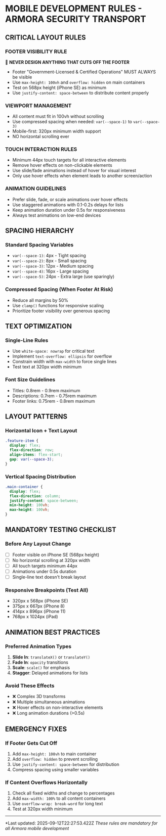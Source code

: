 # MOBILE DEVELOPMENT RULES - ARMORA SECURITY TRANSPORT

## CRITICAL LAYOUT RULES

### FOOTER VISIBILITY RULE
🚨 **NEVER DESIGN ANYTHING THAT CUTS OFF THE FOOTER**
- Footer "Government-Licensed & Certified Operations" MUST ALWAYS be visible
- Use `max-height: 100vh` and `overflow: hidden` on main containers
- Test on 568px height (iPhone SE) as minimum
- Use `justify-content: space-between` to distribute content properly

### VIEWPORT MANAGEMENT
- All content must fit in 100vh without scrolling
- Use compressed spacing when needed: `var(--space-1)` to `var(--space-3)`
- Mobile-first: 320px minimum width support
- NO horizontal scrolling ever

### TOUCH INTERACTION RULES
- Minimum 44px touch targets for all interactive elements
- Remove hover effects on non-clickable elements
- Use slide/fade animations instead of hover for visual interest
- Only use hover effects when element leads to another screen/action

### ANIMATION GUIDELINES
- Prefer slide, fade, or scale animations over hover effects
- Use staggered animations with 0.1-0.2s delays for lists
- Keep animation duration under 0.5s for responsiveness
- Always test animations on low-end devices

## SPACING HIERARCHY

### Standard Spacing Variables
- `var(--space-1)`: 4px - Tight spacing
- `var(--space-2)`: 8px - Small spacing
- `var(--space-3)`: 12px - Medium spacing
- `var(--space-4)`: 16px - Large spacing
- `var(--space-5)`: 24px - Extra large (use sparingly)

### Compressed Spacing (When Footer At Risk)
- Reduce all margins by 50%
- Use `clamp()` functions for responsive scaling
- Prioritize footer visibility over generous spacing

## TEXT OPTIMIZATION

### Single-Line Rules
- Use `white-space: nowrap` for critical text
- Implement `text-overflow: ellipsis` for overflow
- Constrain width with `max-width` to force single lines
- Test text at 320px width minimum

### Font Size Guidelines
- Titles: 0.8rem - 0.9rem maximum
- Descriptions: 0.7rem - 0.75rem maximum
- Footer links: 0.75rem - 0.8rem maximum

## LAYOUT PATTERNS

### Horizontal Icon + Text Layout
```css
.feature-item {
  display: flex;
  flex-direction: row;
  align-items: flex-start;
  gap: var(--space-3);
}
```

### Vertical Spacing Distribution
```css
.main-container {
  display: flex;
  flex-direction: column;
  justify-content: space-between;
  min-height: 100vh;
  max-height: 100vh;
}
```

## MANDATORY TESTING CHECKLIST

### Before Any Layout Change
- [ ] Footer visible on iPhone SE (568px height)
- [ ] No horizontal scrolling at 320px width
- [ ] All touch targets minimum 44px
- [ ] Animations under 0.5s duration
- [ ] Single-line text doesn't break layout

### Responsive Breakpoints (Test All)
- 320px x 568px (iPhone SE)
- 375px x 667px (iPhone 8)
- 414px x 896px (iPhone 11)
- 768px x 1024px (iPad)

## ANIMATION BEST PRACTICES

### Preferred Animation Types
1. **Slide In**: `translateX()` or `translateY()`
2. **Fade In**: `opacity` transitions
3. **Scale**: `scale()` for emphasis
4. **Stagger**: Delayed animations for lists

### Avoid These Effects
- ❌ Complex 3D transforms
- ❌ Multiple simultaneous animations
- ❌ Hover effects on non-interactive elements
- ❌ Long animation durations (>0.5s)

## EMERGENCY FIXES

### If Footer Gets Cut Off
1. Add `max-height: 100vh` to main container
2. Add `overflow: hidden` to prevent scrolling
3. Use `justify-content: space-between` for distribution
4. Compress spacing using smaller variables

### If Content Overflows Horizontally
1. Check all fixed widths and change to percentages
2. Add `max-width: 100%` to all content containers
3. Use `overflow-wrap: break-word` for long text
4. Test at 320px width minimum

---

*Last updated: 2025-09-12T22:27:53.422Z
*These rules are mandatory for all Armora mobile development*